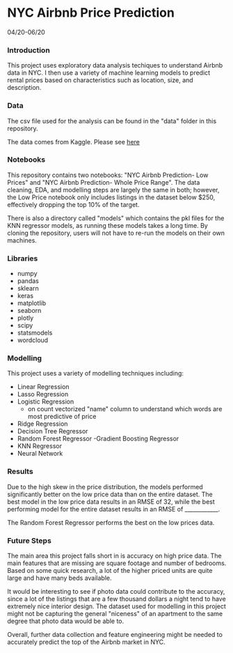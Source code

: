 # NYC Airbnb Price Prediction 
04/20-06/20

### Introduction 

This project uses exploratory data analysis techiques to understand Airbnb data in NYC. I then use a variety of machine learning models to predict rental prices based on characteristics such as location, size, and description.

### Data 

The csv file used for the analysis can be found in the "data" folder in this repository.

The data comes from Kaggle. Please see [here](https://www.kaggle.com/dgomonov/new-york-city-airbnb-open-data)

### Notebooks 

This repository contains two notebooks: "NYC Airbnb Prediction- Low Prices" and "NYC Airbnb Prediction- Whole Price Range". The data cleaning, EDA, and modelling steps are largely the same in both; however, the Low Price notebook only includes listings in the dataset below $250, effectively dropping the top 10% of the target. 

There is also a directory called "models" which contains the pkl files for the KNN regressor models, as running these models takes a long time. By cloning the repository, users will not have to re-run the models on their own machines.

### Libraries

- numpy
- pandas
- sklearn
- keras
- matplotlib
- seaborn
- plotly
- scipy
- statsmodels
- wordcloud



### Modelling

This project uses a variety of modelling techniques including:<br>

- Linear Regression
- Lasso Regression
- Logistic Regression 
    - on count vectorized "name" column to understand which words are most predictive of price
- Ridge Regression 
- Decision Tree Regressor
- Random Forest Regressor
-Gradient Boosting Regressor
- KNN Regressor
- Neural Network



### Results 
Due to the high skew in the price distribution, the models performed significantly better on the low price data than on the entire dataset. The best model in the low price data results in an RMSE of 32, while the best performing model for the entire dataset results in an RMSE of ____________. 

The Random Forest Regressor performs the best on the low prices data. 

### Future Steps
The main area this project falls short in is accuracy on high price data. The main features that are missing are square footage and number of bedrooms. Based on some quick research, a lot of the higher priced units are quite large and have many beds available. 

It would be interesting to see if photo data could contribute to the accuracy, since a lot of the listings that are a few thousand dollars a night tend to have extremely nice interior design. The dataset used for modelling in this project might not be capturing the general "niceness" of an apartment to the same degree that photo data would be able to. 

Overall, further data collection and feature engineering might be needed to accurately predict the top of the Airbnb market in NYC. 



